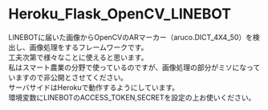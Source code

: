 # Heroku_Flask_OpenCV_LINEBOT

LINEBOTに届いた画像からOpenCVのARマーカー（aruco.DICT_4X4_50）を検出し、画像処理をするフレームワークです。<br>
工夫次第で様々なことに使えると思います。<br>
私はスマート農業の分野で使っているのですが、画像処理の部分がミソになっていますので非公開とさせてください。<br>
サーバサイドはHerokuで動作するようにしています。<br>
環境変数にLINEBOTのACCESS_TOKEN,SECRETを設定の上お使いください。<br>
